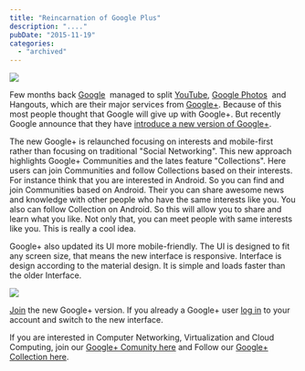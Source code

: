 ```yaml
---
title: "Reincarnation of Google Plus"
description: "...."
pubDate: "2015-11-19"
categories: 
  - "archived"
---
```


[![](/images/tau_onboarding_410X208_2X-c99871279d0de27a2fec6a7aaef26bfb.png)](http://2.bp.blogspot.com/-gyzeNsiX_Aw/Vk3Y1-sH-EI/AAAAAAAAClQ/QM_YdYhvaBo/s1600/tau_onboarding_410X208_2X-c99871279d0de27a2fec6a7aaef26bfb.png)

  
Few months back [Google](https://plus.google.com/116899029375914044550)  managed to split [YouTube](https://plus.google.com/115229808208707341778), [Google Photos](https://plus.google.com/108972862430615180924)  and Hangouts, which are their major services from [Google+](https://plus.google.com/101560853443212199687). Because of this most people thought that Google will give up with Google+. But recently Google announce that they have [introduce a new version of Google+](https://googleblog.blogspot.co.uk/2015/11/introducing-new-google.html).  
  
The new Google+ is relaunched focusing on interests and mobile-first rather than focusing on traditional "Social Networking". This new approach highlights Google+ Communities and the lates feature "Collections". Here users can join Communities and follow Collections based on their interests. For instance think that you are interested in Android. So you can find and join Communities based on Android. Their you can share awesome news and knowledge with other people who have the same interests like you. You also can follow Collection on Android. So this will allow you to share and learn what you like. Not only that, you can meet people with same interests like you. This is really a cool idea.  
  
Google+ also updated its UI more mobile-friendly. The UI is designed to fit any screen size, that means the new interface is responsive. Interface is design according to the material design. It is simple and loads faster than the older Interface.  
  

[![](/images/Dragon+Final+Animation.gif)](https://4.bp.blogspot.com/-1gaWI5avIxA/VkuUbwvAuoI/AAAAAAAARak/CBHevlSOjOU/s640/Dragon+Final+Animation.gif)

  
[Join](https://plus.google.com/) the new Google+ version. If you already a Google+ user [log in](https://plus.google.com/) to your account and switch to the new interface.  
  
If you are interested in Computer Networking, Virtualization and Cloud Computing, join our [Google+ Comunity here](https://plus.google.com/u/0/communities/110627513522524392690) and Follow our [Google+ Collection here](https://plus.google.com/u/0/collection/UkX--).
